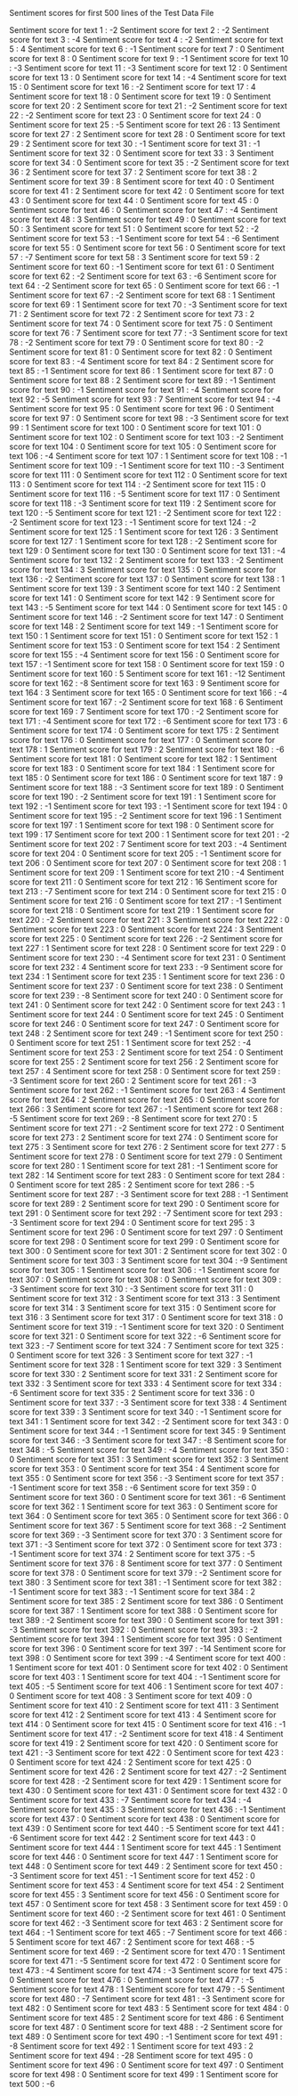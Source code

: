 Sentiment scores for first 500 lines of the Test Data File

Sentiment score for text 1 : -2 
Sentiment score for text 2 : -2 
Sentiment score for text 3 : -4 
Sentiment score for text 4 : -2 
Sentiment score for text 5 : 4 
Sentiment score for text 6 : -1 
Sentiment score for text 7 : 0 
Sentiment score for text 8 : 0 
Sentiment score for text 9 : -1 
Sentiment score for text 10 : -3 
Sentiment score for text 11 : -3 
Sentiment score for text 12 : 0 
Sentiment score for text 13 : 0 
Sentiment score for text 14 : -4 
Sentiment score for text 15 : 0 
Sentiment score for text 16 : -2 
Sentiment score for text 17 : 4 
Sentiment score for text 18 : 0 
Sentiment score for text 19 : 0 
Sentiment score for text 20 : 2 
Sentiment score for text 21 : -2 
Sentiment score for text 22 : -2 
Sentiment score for text 23 : 0 
Sentiment score for text 24 : 0 
Sentiment score for text 25 : -5 
Sentiment score for text 26 : 13 
Sentiment score for text 27 : 2 
Sentiment score for text 28 : 0 
Sentiment score for text 29 : 2 
Sentiment score for text 30 : -1 
Sentiment score for text 31 : -1 
Sentiment score for text 32 : 0 
Sentiment score for text 33 : 3 
Sentiment score for text 34 : 0 
Sentiment score for text 35 : -2 
Sentiment score for text 36 : 2 
Sentiment score for text 37 : 2 
Sentiment score for text 38 : 2 
Sentiment score for text 39 : 8 
Sentiment score for text 40 : 0 
Sentiment score for text 41 : 2 
Sentiment score for text 42 : 0 
Sentiment score for text 43 : 0 
Sentiment score for text 44 : 0 
Sentiment score for text 45 : 0 
Sentiment score for text 46 : 0 
Sentiment score for text 47 : -4 
Sentiment score for text 48 : 3 
Sentiment score for text 49 : 0 
Sentiment score for text 50 : 3 
Sentiment score for text 51 : 0 
Sentiment score for text 52 : -2 
Sentiment score for text 53 : -1 
Sentiment score for text 54 : -6 
Sentiment score for text 55 : 0 
Sentiment score for text 56 : 0 
Sentiment score for text 57 : -7 
Sentiment score for text 58 : 3 
Sentiment score for text 59 : 2 
Sentiment score for text 60 : -1 
Sentiment score for text 61 : 0 
Sentiment score for text 62 : -2 
Sentiment score for text 63 : -6 
Sentiment score for text 64 : -2 
Sentiment score for text 65 : 0 
Sentiment score for text 66 : -1 
Sentiment score for text 67 : -2 
Sentiment score for text 68 : 1 
Sentiment score for text 69 : 1 
Sentiment score for text 70 : -3 
Sentiment score for text 71 : 2 
Sentiment score for text 72 : 2 
Sentiment score for text 73 : 2 
Sentiment score for text 74 : 0 
Sentiment score for text 75 : 0 
Sentiment score for text 76 : 7 
Sentiment score for text 77 : -3 
Sentiment score for text 78 : -2 
Sentiment score for text 79 : 0 
Sentiment score for text 80 : -2 
Sentiment score for text 81 : 0 
Sentiment score for text 82 : 0 
Sentiment score for text 83 : -4 
Sentiment score for text 84 : 2 
Sentiment score for text 85 : -1 
Sentiment score for text 86 : 1 
Sentiment score for text 87 : 0 
Sentiment score for text 88 : 2 
Sentiment score for text 89 : -1 
Sentiment score for text 90 : -1 
Sentiment score for text 91 : -4 
Sentiment score for text 92 : -5 
Sentiment score for text 93 : 7 
Sentiment score for text 94 : -4 
Sentiment score for text 95 : 0 
Sentiment score for text 96 : 0 
Sentiment score for text 97 : 0 
Sentiment score for text 98 : -3 
Sentiment score for text 99 : 1 
Sentiment score for text 100 : 0 
Sentiment score for text 101 : 0 
Sentiment score for text 102 : 0 
Sentiment score for text 103 : -2 
Sentiment score for text 104 : 0 
Sentiment score for text 105 : 0 
Sentiment score for text 106 : -4 
Sentiment score for text 107 : 1 
Sentiment score for text 108 : -1 
Sentiment score for text 109 : -1 
Sentiment score for text 110 : -3 
Sentiment score for text 111 : 0 
Sentiment score for text 112 : 0 
Sentiment score for text 113 : 0 
Sentiment score for text 114 : -2 
Sentiment score for text 115 : 0 
Sentiment score for text 116 : -5 
Sentiment score for text 117 : 0 
Sentiment score for text 118 : -3 
Sentiment score for text 119 : 2 
Sentiment score for text 120 : -5 
Sentiment score for text 121 : -2 
Sentiment score for text 122 : -2 
Sentiment score for text 123 : -1 
Sentiment score for text 124 : -2 
Sentiment score for text 125 : 1 
Sentiment score for text 126 : 3 
Sentiment score for text 127 : 1 
Sentiment score for text 128 : -2 
Sentiment score for text 129 : 0 
Sentiment score for text 130 : 0 
Sentiment score for text 131 : -4 
Sentiment score for text 132 : 2 
Sentiment score for text 133 : -2 
Sentiment score for text 134 : 3 
Sentiment score for text 135 : 0 
Sentiment score for text 136 : -2 
Sentiment score for text 137 : 0 
Sentiment score for text 138 : 1 
Sentiment score for text 139 : 3 
Sentiment score for text 140 : 2 
Sentiment score for text 141 : 0 
Sentiment score for text 142 : 9 
Sentiment score for text 143 : -5 
Sentiment score for text 144 : 0 
Sentiment score for text 145 : 0 
Sentiment score for text 146 : -2 
Sentiment score for text 147 : 0 
Sentiment score for text 148 : 2 
Sentiment score for text 149 : -1 
Sentiment score for text 150 : 1 
Sentiment score for text 151 : 0 
Sentiment score for text 152 : 1 
Sentiment score for text 153 : 0 
Sentiment score for text 154 : 2 
Sentiment score for text 155 : -4 
Sentiment score for text 156 : 0 
Sentiment score for text 157 : -1 
Sentiment score for text 158 : 0 
Sentiment score for text 159 : 0 
Sentiment score for text 160 : 5 
Sentiment score for text 161 : -12 
Sentiment score for text 162 : -8 
Sentiment score for text 163 : 9 
Sentiment score for text 164 : 3 
Sentiment score for text 165 : 0 
Sentiment score for text 166 : -4 
Sentiment score for text 167 : -2 
Sentiment score for text 168 : 6 
Sentiment score for text 169 : 7 
Sentiment score for text 170 : -2 
Sentiment score for text 171 : -4 
Sentiment score for text 172 : -6 
Sentiment score for text 173 : 6 
Sentiment score for text 174 : 0 
Sentiment score for text 175 : 2 
Sentiment score for text 176 : 0 
Sentiment score for text 177 : 0 
Sentiment score for text 178 : 1 
Sentiment score for text 179 : 2 
Sentiment score for text 180 : -6 
Sentiment score for text 181 : 0 
Sentiment score for text 182 : 1 
Sentiment score for text 183 : 0 
Sentiment score for text 184 : 1 
Sentiment score for text 185 : 0 
Sentiment score for text 186 : 0 
Sentiment score for text 187 : 9 
Sentiment score for text 188 : -3 
Sentiment score for text 189 : 0 
Sentiment score for text 190 : -2 
Sentiment score for text 191 : 1 
Sentiment score for text 192 : -1 
Sentiment score for text 193 : -1 
Sentiment score for text 194 : 0 
Sentiment score for text 195 : -2 
Sentiment score for text 196 : 1 
Sentiment score for text 197 : 1 
Sentiment score for text 198 : 0 
Sentiment score for text 199 : 17 
Sentiment score for text 200 : 1 
Sentiment score for text 201 : -2 
Sentiment score for text 202 : 7 
Sentiment score for text 203 : -4 
Sentiment score for text 204 : 0 
Sentiment score for text 205 : -1 
Sentiment score for text 206 : 0 
Sentiment score for text 207 : 0 
Sentiment score for text 208 : 1 
Sentiment score for text 209 : 1 
Sentiment score for text 210 : -4 
Sentiment score for text 211 : 0 
Sentiment score for text 212 : 16 
Sentiment score for text 213 : -7 
Sentiment score for text 214 : 0 
Sentiment score for text 215 : 0 
Sentiment score for text 216 : 0 
Sentiment score for text 217 : -1 
Sentiment score for text 218 : 0 
Sentiment score for text 219 : 1 
Sentiment score for text 220 : -2 
Sentiment score for text 221 : 3 
Sentiment score for text 222 : 0 
Sentiment score for text 223 : 0 
Sentiment score for text 224 : 3 
Sentiment score for text 225 : 0 
Sentiment score for text 226 : -2 
Sentiment score for text 227 : 1 
Sentiment score for text 228 : 0 
Sentiment score for text 229 : 0 
Sentiment score for text 230 : -4 
Sentiment score for text 231 : 0 
Sentiment score for text 232 : 4 
Sentiment score for text 233 : -9 
Sentiment score for text 234 : 1 
Sentiment score for text 235 : 1 
Sentiment score for text 236 : 0 
Sentiment score for text 237 : 0 
Sentiment score for text 238 : 0 
Sentiment score for text 239 : -8 
Sentiment score for text 240 : 0 
Sentiment score for text 241 : 0 
Sentiment score for text 242 : 0 
Sentiment score for text 243 : 1 
Sentiment score for text 244 : 0 
Sentiment score for text 245 : 0 
Sentiment score for text 246 : 0 
Sentiment score for text 247 : 0 
Sentiment score for text 248 : 2 
Sentiment score for text 249 : -1 
Sentiment score for text 250 : 0 
Sentiment score for text 251 : 1 
Sentiment score for text 252 : -4 
Sentiment score for text 253 : 2 
Sentiment score for text 254 : 0 
Sentiment score for text 255 : 2 
Sentiment score for text 256 : 2 
Sentiment score for text 257 : 4 
Sentiment score for text 258 : 0 
Sentiment score for text 259 : -3 
Sentiment score for text 260 : 2 
Sentiment score for text 261 : -3 
Sentiment score for text 262 : -1 
Sentiment score for text 263 : 4 
Sentiment score for text 264 : 2 
Sentiment score for text 265 : 0 
Sentiment score for text 266 : 3 
Sentiment score for text 267 : -1 
Sentiment score for text 268 : -5 
Sentiment score for text 269 : -8 
Sentiment score for text 270 : 5 
Sentiment score for text 271 : -2 
Sentiment score for text 272 : 0 
Sentiment score for text 273 : 2 
Sentiment score for text 274 : 0 
Sentiment score for text 275 : 3 
Sentiment score for text 276 : 2 
Sentiment score for text 277 : 5 
Sentiment score for text 278 : 0 
Sentiment score for text 279 : 0 
Sentiment score for text 280 : 1 
Sentiment score for text 281 : -1 
Sentiment score for text 282 : 14 
Sentiment score for text 283 : 0 
Sentiment score for text 284 : 0 
Sentiment score for text 285 : 2 
Sentiment score for text 286 : -5 
Sentiment score for text 287 : -3 
Sentiment score for text 288 : -1 
Sentiment score for text 289 : 2 
Sentiment score for text 290 : 0 
Sentiment score for text 291 : 0 
Sentiment score for text 292 : -7 
Sentiment score for text 293 : -3 
Sentiment score for text 294 : 0 
Sentiment score for text 295 : 3 
Sentiment score for text 296 : 0 
Sentiment score for text 297 : 0 
Sentiment score for text 298 : 0 
Sentiment score for text 299 : 0 
Sentiment score for text 300 : 0 
Sentiment score for text 301 : 2 
Sentiment score for text 302 : 0 
Sentiment score for text 303 : 3 
Sentiment score for text 304 : -9 
Sentiment score for text 305 : 1 
Sentiment score for text 306 : -1 
Sentiment score for text 307 : 0 
Sentiment score for text 308 : 0 
Sentiment score for text 309 : -3 
Sentiment score for text 310 : -3 
Sentiment score for text 311 : 0 
Sentiment score for text 312 : 3 
Sentiment score for text 313 : 3 
Sentiment score for text 314 : 3 
Sentiment score for text 315 : 0 
Sentiment score for text 316 : 3 
Sentiment score for text 317 : 0 
Sentiment score for text 318 : 0 
Sentiment score for text 319 : -1 
Sentiment score for text 320 : 0 
Sentiment score for text 321 : 0 
Sentiment score for text 322 : -6 
Sentiment score for text 323 : -7 
Sentiment score for text 324 : 7 
Sentiment score for text 325 : 0 
Sentiment score for text 326 : 3 
Sentiment score for text 327 : -1 
Sentiment score for text 328 : 1 
Sentiment score for text 329 : 3 
Sentiment score for text 330 : 2 
Sentiment score for text 331 : 2 
Sentiment score for text 332 : 3 
Sentiment score for text 333 : 4 
Sentiment score for text 334 : -6 
Sentiment score for text 335 : 2 
Sentiment score for text 336 : 0 
Sentiment score for text 337 : -3 
Sentiment score for text 338 : 4 
Sentiment score for text 339 : 3 
Sentiment score for text 340 : -1 
Sentiment score for text 341 : 1 
Sentiment score for text 342 : -2 
Sentiment score for text 343 : 0 
Sentiment score for text 344 : -1 
Sentiment score for text 345 : 9 
Sentiment score for text 346 : -3 
Sentiment score for text 347 : -8 
Sentiment score for text 348 : -5 
Sentiment score for text 349 : -4 
Sentiment score for text 350 : 0 
Sentiment score for text 351 : 3 
Sentiment score for text 352 : 3 
Sentiment score for text 353 : 0 
Sentiment score for text 354 : 4 
Sentiment score for text 355 : 0 
Sentiment score for text 356 : -3 
Sentiment score for text 357 : -1 
Sentiment score for text 358 : -6 
Sentiment score for text 359 : 0 
Sentiment score for text 360 : 0 
Sentiment score for text 361 : -6 
Sentiment score for text 362 : 1 
Sentiment score for text 363 : 0 
Sentiment score for text 364 : 0 
Sentiment score for text 365 : 0 
Sentiment score for text 366 : 0 
Sentiment score for text 367 : 5 
Sentiment score for text 368 : -2 
Sentiment score for text 369 : -3 
Sentiment score for text 370 : 3 
Sentiment score for text 371 : -3 
Sentiment score for text 372 : 0 
Sentiment score for text 373 : -1 
Sentiment score for text 374 : 2 
Sentiment score for text 375 : -5 
Sentiment score for text 376 : 8 
Sentiment score for text 377 : 0 
Sentiment score for text 378 : 0 
Sentiment score for text 379 : -2 
Sentiment score for text 380 : 3 
Sentiment score for text 381 : -1 
Sentiment score for text 382 : -1 
Sentiment score for text 383 : -1 
Sentiment score for text 384 : 2 
Sentiment score for text 385 : 2 
Sentiment score for text 386 : 0 
Sentiment score for text 387 : 1 
Sentiment score for text 388 : 0 
Sentiment score for text 389 : -2 
Sentiment score for text 390 : 0 
Sentiment score for text 391 : -3 
Sentiment score for text 392 : 0 
Sentiment score for text 393 : -2 
Sentiment score for text 394 : 1 
Sentiment score for text 395 : 0 
Sentiment score for text 396 : 0 
Sentiment score for text 397 : -14 
Sentiment score for text 398 : 0 
Sentiment score for text 399 : -4 
Sentiment score for text 400 : 1 
Sentiment score for text 401 : 0 
Sentiment score for text 402 : 0 
Sentiment score for text 403 : 1 
Sentiment score for text 404 : -1 
Sentiment score for text 405 : -5 
Sentiment score for text 406 : 1 
Sentiment score for text 407 : 0 
Sentiment score for text 408 : 3 
Sentiment score for text 409 : 0 
Sentiment score for text 410 : 2 
Sentiment score for text 411 : 3 
Sentiment score for text 412 : 2 
Sentiment score for text 413 : 4 
Sentiment score for text 414 : 0 
Sentiment score for text 415 : 0 
Sentiment score for text 416 : -1 
Sentiment score for text 417 : -2 
Sentiment score for text 418 : 4 
Sentiment score for text 419 : 2 
Sentiment score for text 420 : 0 
Sentiment score for text 421 : -3 
Sentiment score for text 422 : 0 
Sentiment score for text 423 : 0 
Sentiment score for text 424 : 2 
Sentiment score for text 425 : 0 
Sentiment score for text 426 : 2 
Sentiment score for text 427 : -2 
Sentiment score for text 428 : -2 
Sentiment score for text 429 : 1 
Sentiment score for text 430 : 0 
Sentiment score for text 431 : 0 
Sentiment score for text 432 : 0 
Sentiment score for text 433 : -7 
Sentiment score for text 434 : -4 
Sentiment score for text 435 : 3 
Sentiment score for text 436 : -1 
Sentiment score for text 437 : 0 
Sentiment score for text 438 : 0 
Sentiment score for text 439 : 0 
Sentiment score for text 440 : -5 
Sentiment score for text 441 : -6 
Sentiment score for text 442 : 2 
Sentiment score for text 443 : 0 
Sentiment score for text 444 : 1 
Sentiment score for text 445 : 1 
Sentiment score for text 446 : 0 
Sentiment score for text 447 : 1 
Sentiment score for text 448 : 0 
Sentiment score for text 449 : 2 
Sentiment score for text 450 : -3 
Sentiment score for text 451 : -1 
Sentiment score for text 452 : 0 
Sentiment score for text 453 : 4 
Sentiment score for text 454 : 2 
Sentiment score for text 455 : 3 
Sentiment score for text 456 : 0 
Sentiment score for text 457 : 0 
Sentiment score for text 458 : 3 
Sentiment score for text 459 : 0 
Sentiment score for text 460 : -2 
Sentiment score for text 461 : 0 
Sentiment score for text 462 : -3 
Sentiment score for text 463 : 2 
Sentiment score for text 464 : -1 
Sentiment score for text 465 : -7 
Sentiment score for text 466 : 5 
Sentiment score for text 467 : 2 
Sentiment score for text 468 : -5 
Sentiment score for text 469 : -2 
Sentiment score for text 470 : 1 
Sentiment score for text 471 : -5 
Sentiment score for text 472 : 0 
Sentiment score for text 473 : -4 
Sentiment score for text 474 : -3 
Sentiment score for text 475 : 0 
Sentiment score for text 476 : 0 
Sentiment score for text 477 : -5 
Sentiment score for text 478 : 1 
Sentiment score for text 479 : -5 
Sentiment score for text 480 : -7 
Sentiment score for text 481 : -3 
Sentiment score for text 482 : 0 
Sentiment score for text 483 : 5 
Sentiment score for text 484 : 0 
Sentiment score for text 485 : 2 
Sentiment score for text 486 : 6 
Sentiment score for text 487 : 0 
Sentiment score for text 488 : -2 
Sentiment score for text 489 : 0 
Sentiment score for text 490 : -1 
Sentiment score for text 491 : -8 
Sentiment score for text 492 : 1 
Sentiment score for text 493 : 2 
Sentiment score for text 494 : -28 
Sentiment score for text 495 : 0 
Sentiment score for text 496 : 0 
Sentiment score for text 497 : 0 
Sentiment score for text 498 : 0 
Sentiment score for text 499 : 1 
Sentiment score for text 500 : -6 

